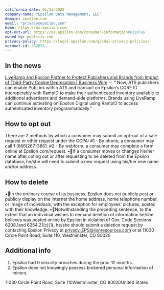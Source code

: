 ```yaml
---
california-date: 01/31/2020
company-name: "Epsilon Data Management, LLC"
domain: epsilon.com
email: "privacy@epsilon.com"
home: https://us.epsilon.com
opt-out-url: https://us.epsilon.com/consumer-information#Display
owned-by: publicis.com
privacy-policy: https://legal.epsilon.com/global-privacy-policies/
vermont-id: 352693
---
```


## In the news

[LiveRamp and Epsilon Partner to Protect Publishers and Brands from Impact of Third-Party Cookie Deprecation | Business Wire](https://www.businesswire.com/news/home/20230907781639/en/LiveRamp-and-Epsilon-Partner-to-Protect-Publishers-and-Brands-from-Impact-of-Third-Party-Cookie-Deprecation) -- " Now, ATS publishers can enable PubLink within ATS and transact on Epsilon’s CORE ID interoperably with RampID to make their authenticated inventory available to additional advertisers and demand-side platforms. Brands using LiveRamp can continue activating on Epsilon Digital using RampID to access authenticated inventory programmatically."

## How to opt out


There are 2 methods by which a consumer may submit an opt-out of a sale request or other request under the CCPA: 
#1 - By phone, a consumer may call 1 (866)267-3861. 
#2 - By webform, a consumer may complete a form online at Epsilon.com/request.
•If a consumer moves or changes his/her name after opting out or after requesting to be deleted from the Epsilon database, he/she will need to submit a new request using his/her new name and/or address.

## How to delete


•In the ordinary course of its business, Epsilon does not publicly post or publicly display on the Internet the home address, home telephone number, or image of individuals, with the exception for employees’ pictures, posted with their knowledge.
•Notwithstanding the preceding sentence, to the extent that an individual wishes to demand deletion of information he/she believes was posted online by Epsilon in violation of Gov. Code Sections 6208.1and 6254.21(c)(1), he/she should submit a deletion request by contacting Epsilon Privacy at privacy_EPS@lionresources.com or at 11030 Circle Point Road, Suite 110, Westminster, CO 80020

## Additional info


1. Epsilon had 0 security breaches during the prior 12 months. 
2. Epsilon does not knowingly possess brokered personal information of minors.

11030 Circle Point Road, Suite 110Westminster, CO 80020United States














